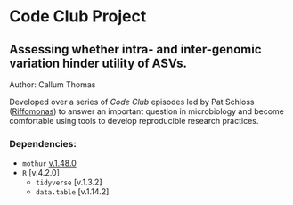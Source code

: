# Code Club Project
## Assessing whether intra- and inter-genomic variation hinder utility of ASVs.

Author: Callum Thomas

Developed over a series of *Code Club* episodes led by Pat Schloss ([Riffomonas](https://www.youtube.com/c/RiffomonasProject)) to answer an important question in microbiology and become comfortable using tools to develop reproducible research practices.

### Dependencies:
- `mothur` [v.1.48.0](https://github.com/mothur/mothur/releases/tag/v1.48.0)
- `R` [v.4.2.0]
  - `tidyverse` [v.1.3.2]
  - `data.table` [v.1.14.2]
